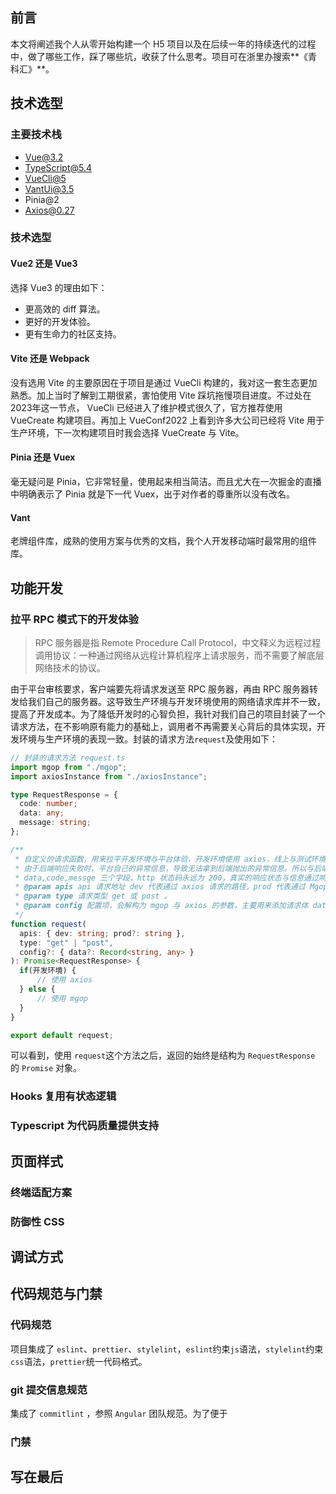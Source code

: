 ## 前言

本文将阐述我个人从零开始构建一个 H5 项目以及在后续一年的持续迭代的过程中，做了哪些工作，踩了哪些坑，收获了什么思考。项目可在浙里办搜索**《青科汇》**。

## 技术选型

### 主要技术栈

- [Vue@3.2](https://link.juejin.cn/?target=mailto%3AVue%403.2)
- [TypeScript@5.4](https://link.juejin.cn/?target=mailto%3ATypeScript%405.4)
- [VueCli@5](https://cli.vuejs.org/zh/)
- [VantUi@3.5](https://link.juejin.cn/?target=mailto%3AVantUi%403.5)
- Pinia@2
- [Axios@0.27](https://link.juejin.cn/?target=mailto%3AAxios%400.27)

### 技术选型

#### Vue2 还是 Vue3

选择 Vue3 的理由如下：

- 更高效的 diff 算法。
- 更好的开发体验。
- 更有生命力的社区支持。

#### Vite 还是 Webpack

没有选用 Vite 的主要原因在于项目是通过 VueCli 构建的，我对这一套生态更加熟悉。加上当时了解到工期很紧，害怕使用 Vite 踩坑拖慢项目进度。不过处在2023年这一节点， VueCli 已经进入了维护模式很久了，官方推荐使用 VueCreate 构建项目。再加上 VueConf2022 上看到许多大公司已经将 Vite 用于生产环境，下一次构建项目时我会选择 VueCreate 与 Vite。

#### Pinia 还是 Vuex

毫无疑问是 Pinia，它非常轻量，使用起来相当简洁。而且尤大在一次掘金的直播中明确表示了 Pinia 就是下一代 Vuex，出于对作者的尊重所以没有改名。

#### Vant

老牌组件库，成熟的使用方案与优秀的文档，我个人开发移动端时最常用的组件库。

## 功能开发

### 拉平 RPC 模式下的开发体验

> RPC 服务器是指 Remote Procedure Call Protocol，中文释义为远程过程调用协议：一种通过网络从远程计算机程序上请求服务，而不需要了解底层网络技术的协议。

由于平台审核要求，客户端要先将请求发送至 RPC 服务器，再由 RPC 服务器转发给我们自己的服务器。这导致生产环境与开发环境使用的网络请求库并不一致，提高了开发成本。为了降低开发时的心智负担，我针对我们自己的项目封装了一个请求方法，在不影响原有能力的基础上，调用者不再需要关心背后的具体实现，开发环境与生产环境的表现一致。封装的请求方法`request`及使用如下：

```typescript
// 封装的请求方法 request.ts
import mgop from "./mgop";
import axiosInstance from "./axiosInstance";

type RequestResponse = {
  code: number;
  data: any;
  message: string;
};

/**
 * 自定义的请求函数，用来拉平开发环境与平台体验，开发环境使用 axios，线上与测试环境使用 mgop 。
 * 由于后端响应失败时，平台自己的异常信息，导致无法拿到后端抛出的异常信息。所以与后端约定返回的数据结构永远包含
 * data,code,messge 三个字段，http 状态码永远为 200，真实的响应状态与信息通过响应体中的 code 与 message 来判断。
 * @param apis api 请求地址 dev 代表通过 axios 请求的路径，prod 代表通过 Mgop 请求的路径。
 * @param type 请求类型 get 或 post 。
 * @param config 配置项，会解构为 mgop 与 axios 的参数，主要用来添加请求体 data 。
 */
function request(
  apis: { dev: string; prod?: string },
  type: "get" | "post",
  config?: { data?: Record<string, any> }
): Promise<RequestResponse> {
  if(开发环境) {
      // 使用 axios
  } else {
      // 使用 mgop 
  }
}

export default request;
```

可以看到，使用 `request`这个方法之后，返回的始终是结构为 `RequestResponse` 的 `Promise` 对象。

### Hooks 复用有状态逻辑

### Typescript 为代码质量提供支持

## 页面样式

### 终端适配方案

### 防御性 CSS

## 调试方式

## 代码规范与门禁

### 代码规范

项目集成了 `eslint`、`prettier`、`stylelint`，`eslint`约束`js`语法，`stylelint`约束`css`语法，`prettier`统一代码格式。

### git 提交信息规范

集成了 `commitlint` ，参照 `Angular` 团队规范。为了便于

### 门禁 

## 写在最后